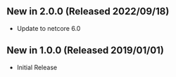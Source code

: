 ## New in 2.0.0 (Released 2022/09/18)
* Update to netcore 6.0

## New in 1.0.0 (Released 2019/01/01)
* Initial Release
